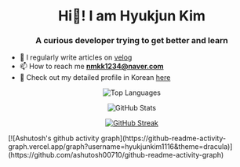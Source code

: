 <h1 align="center">Hi👋! I am Hyukjun Kim</h1>
<h3 align="center">A curious developer trying to get better and learn</h3>

- 📝 I regularly write articles on [velog](https://velog.io/@rlagurwns112)  
- 📫 How to reach me **nmkk1234@naver.com**
- 🔭 Check out my detailed profile in Korean [here](https://velog.io/@rlagurwns112/about)

 <p align="center">
  <!-- 가장 많이 사용한 언어 -->
<img src="https://github-readme-stats.vercel.app/api/top-langs?username=hyukjunkim1116&show_icons=true&theme=dark&locale=en&layout=compact" alt="Top Languages" />
</p>

<p align="center">
  <!-- GitHub 전체 통계 -->
  <img src="https://github-readme-stats.vercel.app/api?username=hyukjunkim1116&show_icons=true&theme=dark&locale=en" alt="GitHub Stats" />
</p>
<p align="center">
<a href="https://git.io/streak-stats"><img src="https://streak-stats.demolab.com?user=hyukjunkim1116&theme=dark" alt="GitHub Streak" /></a>
</p>
  [![Ashutosh's github activity graph](https://github-readme-activity-graph.vercel.app/graph?username=hyukjunkim1116&theme=dracula)](https://github.com/ashutosh00710/github-readme-activity-graph)

<p align="center">
  <!-- GitHub 활동 그래프 -->

</p>


